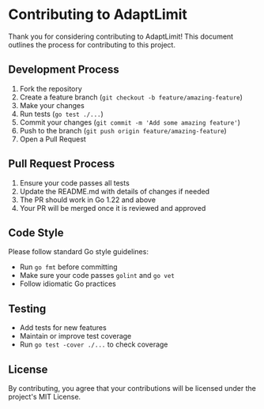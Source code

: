# Contributing to AdaptLimit

Thank you for considering contributing to AdaptLimit! This document outlines the process for contributing to this project.

## Development Process

1. Fork the repository
2. Create a feature branch (`git checkout -b feature/amazing-feature`)
3. Make your changes
4. Run tests (`go test ./...`)
5. Commit your changes (`git commit -m 'Add some amazing feature'`)
6. Push to the branch (`git push origin feature/amazing-feature`)
7. Open a Pull Request

## Pull Request Process

1. Ensure your code passes all tests
2. Update the README.md with details of changes if needed
3. The PR should work in Go 1.22 and above
4. Your PR will be merged once it is reviewed and approved

## Code Style

Please follow standard Go style guidelines:
- Run `go fmt` before committing
- Make sure your code passes `golint` and `go vet`
- Follow idiomatic Go practices

## Testing

- Add tests for new features
- Maintain or improve test coverage
- Run `go test -cover ./...` to check coverage

## License

By contributing, you agree that your contributions will be licensed under the project's MIT License.
